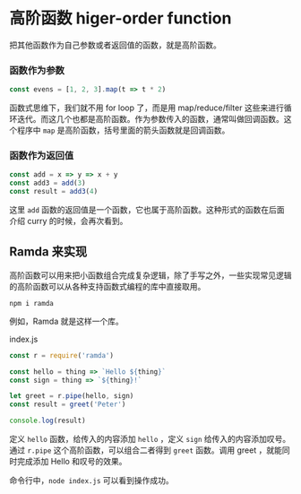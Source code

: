 # 高阶函数 higer-order function

把其他函数作为自己参数或者返回值的函数，就是高阶函数。

### 函数作为参数

```js
const evens = [1, 2, 3].map(t => t * 2)
```

函数式思维下，我们就不用 for loop 了，而是用 map/reduce/filter 这些来进行循环迭代。而这几个也都是高阶函数。作为参数传入的函数，通常叫做回调函数。这个程序中 `map` 是高阶函数，括号里面的箭头函数就是回调函数。

### 函数作为返回值

```js
const add = x => y => x + y
const add3 = add(3)
const result = add3(4)
```

这里 `add` 函数的返回值是一个函数，它也属于高阶函数。这种形式的函数在后面介绍 curry 的时候，会再次看到。

## Ramda 来实现

高阶函数可以用来把小函数组合完成复杂逻辑，除了手写之外，一些实现常见逻辑的高阶函数可以从各种支持函数式编程的库中直接取用。

```
npm i ramda
```

例如，Ramda 就是这样一个库。

index.js

```js
const r = require('ramda')

const hello = thing => `Hello ${thing}`
const sign = thing => `${thing}!`

let greet = r.pipe(hello, sign)
const result = greet('Peter')

console.log(result)
```

定义 `hello` 函数，给传入的内容添加 `hello` ，定义 `sign` 给传入的内容添加叹号。通过 `r.pipe` 这个高阶函数，可以组合二者得到 `greet` 函数。调用 greet ，就能同时完成添加 Hello 和叹号的效果。

命令行中，`node index.js` 可以看到操作成功。
